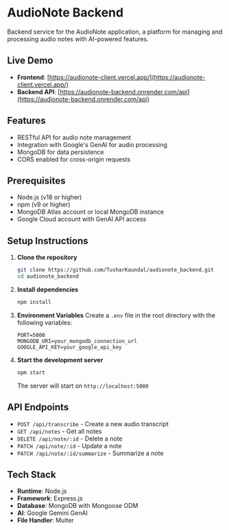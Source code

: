 # AudioNote Backend

Backend service for the AudioNote application, a platform for managing and processing audio notes with AI-powered features.

## Live Demo

- **Frontend**: [https://audionote-client.vercel.app/](https://audionote-client.vercel.app/)
- **Backend API**: [https://audionote-backend.onrender.com/api](https://audionote-backend.onrender.com/api)

## Features

- RESTful API for audio note management
- Integration with Google's GenAI for audio processing
- MongoDB for data persistence
- CORS enabled for cross-origin requests

## Prerequisites

- Node.js (v18 or higher)
- npm (v9 or higher)
- MongoDB Atlas account or local MongoDB instance
- Google Cloud account with GenAI API access

## Setup Instructions

1. **Clone the repository**

   ```bash
   git clone https://github.com/TusharKaundal/audionote_backend.git
   cd audionote_backend
   ```

2. **Install dependencies**

   ```bash
   npm install
   ```

3. **Environment Variables**
   Create a `.env` file in the root directory with the following variables:

   ```env
   PORT=5000
   MONGODB_URI=your_mongodb_connection_url
   GOOGLE_API_KEY=your_google_api_key
   ```

4. **Start the development server**
   ```bash
   npm start
   ```
   The server will start on `http://localhost:5000`

## API Endpoints

- `POST /api/transcribe` - Create a new audio transcript
- `GET /api/notes` - Get all notes
- `DELETE /api/note/:id` - Delete a note
- `PATCH /api/note/:id` - Update a note
- `PATCH /api/note/:id/summarize` - Summarize a note

## Tech Stack

- **Runtime**: Node.js
- **Framework**: Express.js
- **Database**: MongoDB with Mongoose ODM
- **AI**: Google Gemini GenAI
- **File Handler**: Multer
